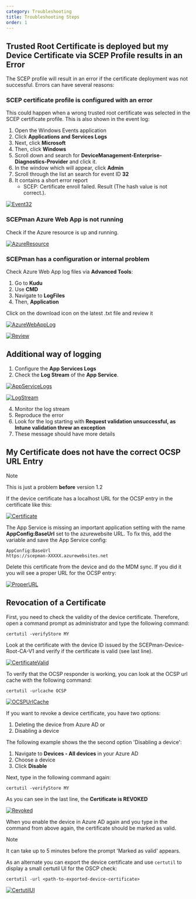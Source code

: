 ```yaml
---
category: Troubleshooting
title: Troubleshooting Steps
order: 1
---
```


## Trusted Root Certificate is deployed but my Device Certificate via SCEP Profile results in an Error

The SCEP profile will result in an error if the certificate deployment was not successful. Errors can have several reasons:

### SCEP certificate profile is configured with an error

This could happen when a wrong trusted root certificate was selected in the SCEP certificate profile. This is also shown in the event log:

1. Open the Windows Events application
2. Click **Applications and Services Logs**
3. Next, click **Microsoft**
4. Then, click **Windows**
5. Scroll down and search for **DeviceManagement-Enterprise-Diagnostics-Provider** and click it.
6. In the window which will appear, click **Admin**
7. Scroll through the list an search for event ID **32**
8. It contains a short error report
    * SCEP: Certificate enroll failed. Result (The hash value is not correct.).

[![Event32](/media/event32_1.png)](/media/event32_1.png)

### SCEPman Azure Web App is not running 

Check if the Azure resource is up and running.

[![AzureResource](/media/event32_2.png)](/media/event32_2.png)

### SCEPman has a configuration or internal problem

Check Azure Web App log files via **Advanced Tools**:

1. Go to **Kudu**
2. Use **CMD**
3. Navigate to **LogFiles**
4. Then, **Application**

Click on the download icon on the latest .txt file and review it

[![AzureWebAppLog](/media/event32_3.png)](/media/event32_3.png)

[![Review](/media/event32_4.png)](/media/event32_4.png)

## Additional way of logging

1. Configure the **App Services Logs**
2. Check the **Log Stream** of the **App Service**.

[![AppServiceLogs](/media/event32_5.png)](/media/event32_5.png)

[![LogStream](/media/event32_6.png)](/media/event32_6.png)

4. Monitor the log stream
5. Reproduce the error
6. Look for the log starting with **Request validation unsuccessful, as Intune validation threw an exception**
7. These message should have more details

## My Certificate does not have the correct OCSP URL Entry

> [!NOTE]
> This is just a problem **before** version 1.2

If the device certificate has a localhost URL for the OCSP entry in the certificate like this:

[![Certificate](/media/event32_7.png)](/media/event32_7.png)

The App Service is missing an important application setting with the name **AppConfig:BaseUrl** set to the azurewebsite URL. To fix this, add the variable and save the App Service config:

```
AppConfig:BaseUrl
https://scepman-XXXXX.azurewebsites.net
```

Delete this certificate from the device and do the MDM sync. If you did it you will see a proper URL for the OCSP entry:

[![ProperURL](/media/event32_8.png)](/media/event32_8.png)

## Revocation of a Certificate

First, you need to check the validity of the device certificate. Therefore, open a command prompt as administrator and type the following command:

```
certutil -verifyStore MY
```

Look at the certificate with the device ID issued by the SCEPman-Device-Root-CA-V1 and verify if the certificate is valid (see last line).

[![CertificateValid](/media/scepman_revocation1.png)](/media/scepman_revocation1.png)

To verify that the OCSP responder is working, you can look at the OCSP url cache with the following command:

```
certutil -urlcache OCSP
```

[![OCSPUrlCache](/media/scepman_revocation2.png)](/media/scepman_revocation2.png)

If you want to revoke a device certificate, you have two options:

1. Deleting the device from Azure AD or
2. Disabling a device

The following example shows the the second option 'Disabling a device':

1. Navigate to **Devices - All devices** in your Azure AD
2. Choose a device
3. Click **Disable**

Next, type in the following command again:

```
certutil -verifyStore MY
```

As you can see in the last line, the **Certificate is REVOKED**

[![Revoked](/media/scepman_revocation3.png)](/media/scepman_revocation3.png)

When you enable the device in Azure AD again and you type in the command from above again, the certificate should be marked as valid.

> [!NOTE]
> It can take up to 5 minutes before the prompt 'Marked as valid' appears.

As an alternate you can export the device certificate and use ```certutil``` to display a small certutil UI for the OSCP check:

```
certutil -url <path-to-exported-device-certificate>
```

[![CertutilUI](/media/scepman_revocation4.png)](/media/scepman_revocation4.png)
